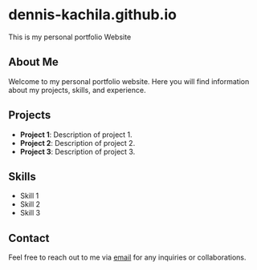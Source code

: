 # dennis-kachila.github.io
This is my personal portfolio Website

## About Me
Welcome to my personal portfolio website. Here you will find information about my projects, skills, and experience.

## Projects
- **Project 1**: Description of project 1.
- **Project 2**: Description of project 2.
- **Project 3**: Description of project 3.

## Skills
- Skill 1
- Skill 2
- Skill 3

## Contact
Feel free to reach out to me via [email](mailto:denniskachila4332@gmail.com) for any inquiries or collaborations.

